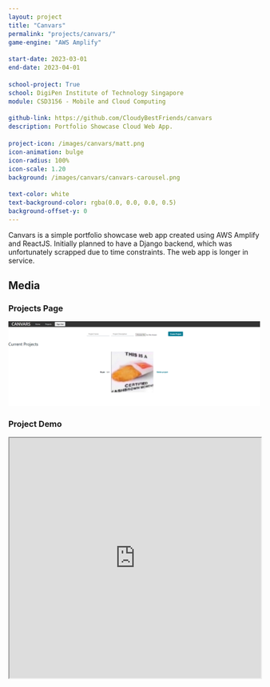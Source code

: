 ```yaml
---
layout: project
title: "Canvars"
permalink: "projects/canvars/"
game-engine: "AWS Amplify"

start-date: 2023-03-01
end-date: 2023-04-01

school-project: True
school: DigiPen Institute of Technology Singapore
module: CSD3156 - Mobile and Cloud Computing 

github-link: https://github.com/CloudyBestFriends/canvars
description: Portfolio Showcase Cloud Web App.

project-icon: /images/canvars/matt.png
icon-animation: bulge
icon-radius: 100%
icon-scale: 1.20
background: /images/canvars/canvars-carousel.png

text-color: white
text-background-color: rgba(0.0, 0.0, 0.0, 0.5)
background-offset-y: 0
---
```


Canvars is a simple portfolio showcase web app created using AWS Amplify and ReactJS.
Initially planned to have a Django backend, which was unfortunately scrapped due to time constraints.
The web app is longer in service.

## Media
### Projects Page
<img src="/images/canvars/canvars-projectlist.png">

### Project Demo
<iframe src="https://drive.google.com/file/d/1ccyuTSwQmTK3wzOKlm3AU4OC7l_bZoag/preview" width="100%" height="480em" allow="autoplay" allowfullscreen="allowfullscreen"></iframe>